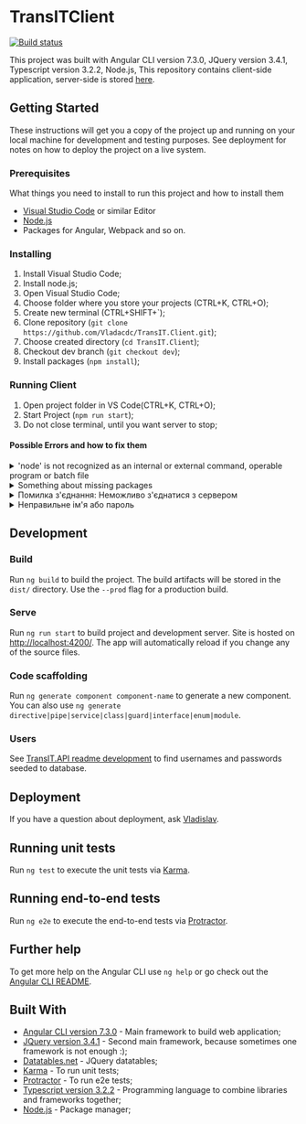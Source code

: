 # TransITClient

[![Build status](https://ci.appveyor.com/api/projects/status/0vpx77bod7l3j9it?svg=true)](https://ci.appveyor.com/project/Vladacdc/transit-client)

This project was built with Angular CLI version 7.3.0, JQuery version 3.4.1, Typescript version 3.2.2, Node.js,
This repository contains client-side application, server-side is stored [here](https://github.com/Vladacdc/TransIT.API).

## Getting Started

These instructions will get you a copy of the project up and running on your local machine for development and testing purposes.
See deployment for notes on how to deploy the project on a live system.

### Prerequisites

What things you need to install to run this project and how to install them

- [Visual Studio Code](https://visualstudio.microsoft.com/) or similar Editor
- [Node.js](https://nodejs.org/en/)
- Packages for Angular, Webpack and so on.

### Installing

1) Install Visual Studio Code;
2) Install node.js;
3) Open Visual Studio Code;
4) Choose folder where you store your projects (CTRL+K, CTRL+O);
5) Create new terminal (CTRL+SHIFT+`);
6) Clone repository (`git clone https://github.com/Vladacdc/TransIT.Client.git`);
7) Choose created directory (`cd TransIT.Client`);
8) Checkout dev branch (`git checkout dev`);
9) Install packages (`npm install`);

### Running Client
1) Open project folder in VS Code(CTRL+K, CTRL+O);
2) Start Project (`npm run start`);
3) Do not close terminal, until you want server to stop;

#### Possible Errors and how to fix them
<details close>
<summary>'node' is not recognized as an internal or external command,
operable program or batch file</summary>
Install <a href ="https://nodejs.org/en/">node.js</a>
</details>
<details close>
<summary>Something about missing packages</summary>
try to install packages with specified version manually</a>
</details>
<details close>
<summary>Помилка з'єднання: Неможливо з'єднатися з сервером</summary>
API project isn't running, so start API project</a>
</details>
<details close>
<summary>Неправильне ім'я або пароль</summary>
Check that database on API project is seeded or try recreating database</a>
</details>

## Development

### Build
Run `ng build` to build the project. The build artifacts will be stored in the `dist/` directory. Use the `--prod` flag for a production build.

### Serve
Run `ng run start` to build project and development server. Site is hosted on [http://localhost:4200/](http://localhost:4200/). The app will automatically reload if you change any of the source files.

### Code scaffolding

Run `ng generate component component-name` to generate a new component. You can also use `ng generate directive|pipe|service|class|guard|interface|enum|module`.

### Users
See [TransIT.API readme development](https://github.com/Vladacdc/TransIT.API/tree/dev#development) to find usernames and passwords seeded to database.

## Deployment

If you have a question about deployment, ask [Vladislav](https://github.com/Vladacdc).

## Running unit tests

Run `ng test` to execute the unit tests via [Karma](https://karma-runner.github.io).

## Running end-to-end tests

Run `ng e2e` to execute the end-to-end tests via [Protractor](http://www.protractortest.org/).

## Further help

To get more help on the Angular CLI use `ng help` or go check out the [Angular CLI README](https://github.com/angular/angular-cli/blob/master/README.md).

## Built With

* [Angular CLI version 7.3.0](https://github.com/angular/angular-cli) - Main framework to build web application;
* [JQuery version 3.4.1](https://jquery.com/) - Second main framework, because sometimes one framework is not enough :);
* [Datatables.net](https://datatables.net/) - JQuery datatables;
* [Karma](https://karma-runner.github.io) - To run unit tests;
* [Protractor](http://www.protractortest.org/) - To run e2e tests;
* [Typescript version 3.2.2](https://www.typescriptlang.org/) - Programming language to combine libraries and frameworks together;
* [Node.js](https://nodejs.org/en/) - Package manager;